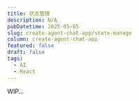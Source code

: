 ```yaml
---
title: 状态管理
description: N/A
pubDatetime: 2025-05-05
slug: create-agent-chat-app/state-manage
column: create-agent-chat-app
featured: false
draft: false
tags:
  - AI
  - React
---
```


WIP...